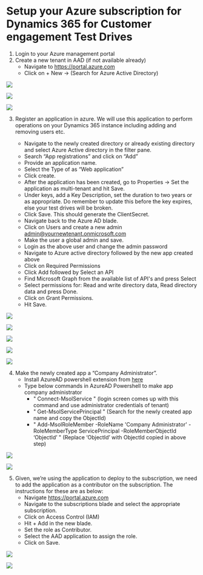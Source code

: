 # Setup your Azure subscription for Dynamics 365 for Customer engagement Test Drives

1.	Login to your Azure management portal
2.	Create a new tenant in AAD (if not available already)
      *    Navigate to https://portal.azure.com
      *    Click on + New ->  (Search for Azure Active Directory)

![](https://github.com/Azure/AzureTestDrive/blob/master/AzureTestDriveImages/SetupSub1.jpg)

![](https://github.com/Azure/AzureTestDrive/blob/master/AzureTestDriveImages/SetupSub2.jpg)

![](https://github.com/Azure/AzureTestDrive/blob/master/AzureTestDriveImages/SetupSub3.jpg)

3. 	Register an application in azure. We will use this application to perform operations on your Dynamics 365 instance including adding and removing users etc. 

      *    Navigate to the newly created directory or already existing directory and select Azure Active directory in the filter pane.
      *    Search “App registrations” and click on “Add”
      *    Provide an application name.
      *    Select the Type of as “Web application”
      *    Click create.
      *    After the application has been created, go to  Properties -> Set the application as multi-tenant and hit Save.
      *    Under keys, add a Key Description, set the duration to two years or as appropriate. Do remember to update this before the key expires, else your test drives will be broken. 
      *    Click Save. This should generate the ClientSecret. 
      *    Navigate back to the Azure AD blade.
      *    Click on Users and create a new admin admin@yournewtenant.onmicrosoft.com 
      *    Make the user a global admin and save.
      *    Login as the above user and change the admin password
      *    Navigate to Azure active directory followed by the new app created above
      *    Click on Required Permissions
      *    Click Add followed by Select an API
      *    Find Microsoft Graph from the available list of API's and press Select
      *    Select permissions for: Read and write directory data, Read directory data and press Done.
      *    Click on Grant Permissions.
      *    Hit Save.

![](https://github.com/Azure/AzureTestDrive/blob/master/AzureTestDriveImages/SetupSub4.jpg)

![](https://github.com/Azure/AzureTestDrive/blob/master/AzureTestDriveImages/SetupSub5.jpg)

![](https://github.com/Azure/AzureTestDrive/blob/master/AzureTestDriveImages/SetupSub6.jpg)

![](https://github.com/Azure/AzureTestDrive/blob/master/AzureTestDriveImages/TestDrive_GrantPermission.png)

![](https://github.com/Azure/AzureTestDrive/blob/master/AzureTestDriveImages/TestDriveGrantPermissions.PNG)

4. Make the newly created app a “Company Administrator”.
    *	Install AzureAD powershell extension from [here](http://connect.microsoft.com/site1164/Downloads/DownloadDetails.aspx?DownloadID=59185)
    *	Type below commands in AzureAD Powershell to make app company administrator
        *	" Connect-MsolService "  (login screen comes up with this command and use administrator credentials of tenant)
        *	" Get-MsolServicePrincipal " (Search for the newly created app name and copy the ObjectId)
        *	" Add-MsolRoleMember -RoleName 'Company Administrator' -RoleMemberType ServicePrincipal -RoleMemberObjectId ‘ObjectId’ " (Replace ‘ObjectId’ with ObjectId copied in above step)
        
![](https://github.com/Microsoft/AppSource/blob/master/Images/Financials/SetupAzureFinancialsAADPowerShell.png)
        
![](https://github.com/Microsoft/AppSource/blob/master/Images/Financials/SetupAzureFinancialsAADPowerShell2.PNG)

5. Given, we’re using the application to deploy to the subscription, we need to add the application as a contributor on the subscription. The instructions for these are as below:
      *    Navigate https://portal.azure.com
      *    Navigate to the subscriptions blade and select the appropriate subscription.
      *    Click on Access Control (IAM)
      *    Hit + Add in the new blade.
      *    Set the role as Contributor.
      *    Select the AAD application to assign the role. 
      *    Click on Save.
      
![](https://github.com/Azure/AzureTestDrive/blob/master/AzureTestDriveImages/SetupSub8.jpg)

![](https://github.com/Azure/AzureTestDrive/blob/master/AzureTestDriveImages/SetupSub9.jpg)

